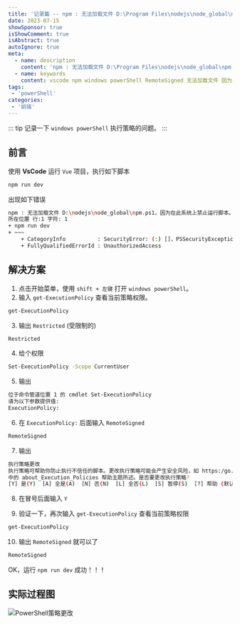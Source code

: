 ```yaml
---
title: '记录篇 -- npm : 无法加载文件 D:\Program Files\nodejs\node_global\npm.ps1，因为在此系统上禁止运行脚本'
date: 2023-07-15
showSponsor: true
isShowComment: true
isAbstract: true
autoIgnore: true
meta:
  - name: description
    content: 'npm : 无法加载文件 D:\Program Files\nodejs\node_global\npm.ps1，因为在此系统上禁止运行脚本'
  - name: keywords
    content: vscode npm windows powerShell RemoteSigned 无法加载文件 因为在此系统上禁止运行脚本
tags:
 - 'powerShell'
categories: 
 - '前端'
---
```


::: tip
记录一下 `windows powerShell` 执行策略的问题。
:::

## 前言

使用 **VsCode** 运行 `Vue` 项目，执行如下脚本

```sh
npm run dev
```
出现如下错误

```sh
npm : 无法加载文件 D:\nodejs\node_global\npm.ps1，因为在此系统上禁止运行脚本。有关详细信息，请参阅 https:/go.microsoft.com/fwlink/?LinkID=135170 中的 about_Execution_Policies。
所在位置 行:1 字符: 1
+ npm run dev
+ ~~~
    + CategoryInfo          : SecurityError: (:) []，PSSecurityException
    + FullyQualifiedErrorId : UnauthorizedAccess
```

## 解决方案

1. 点击开始菜单，使用 `shift + 左键` 打开 `windows powerShell`。
2. 输入 `get-ExecutionPolicy` 查看当前策略权限。
```sh
get-ExecutionPolicy
```
3. 输出 `Restricted` (受限制的)
```sh
Restricted
```

4. 给个权限

```sh
Set-ExecutionPolicy -Scope CurrentUser
```

5. 输出

```sh
位于命令管道位置 1 的 cmdlet Set-ExecutionPolicy
请为以下参数提供值:
ExecutionPolicy:
```

6. 在 `ExecutionPolicy:` 后面输入 `RemoteSigned` 
```sh
RemoteSigned
```

7. 输出

```sh
执行策略更改
执行策略可帮助你防止执行不信任的脚本。更改执行策略可能会产生安全风险，如 https:/go.microsoft.com/fwlink/?LinkID=135170
中的 about_Execution_Policies 帮助主题所述。是否要更改执行策略?
[Y] 是(Y)  [A] 全是(A)  [N] 否(N)  [L] 全否(L)  [S] 暂停(S)  [?] 帮助 (默认值为“N”):
```

8. 在冒号后面输入 `Y`

9. 验证一下，再次输入 `get-ExecutionPolicy` 查看当前策略权限
```sh
get-ExecutionPolicy
```
10. 输出 `RemoteSigned` 就可以了
```sh
RemoteSigned
```

OK，运行 `npm run dev` 成功！！！

## 实际过程图
![PowerShell策略更改](https://cdn.rayshine.site/npm无法加载文件/PowerShell更改策略.png)